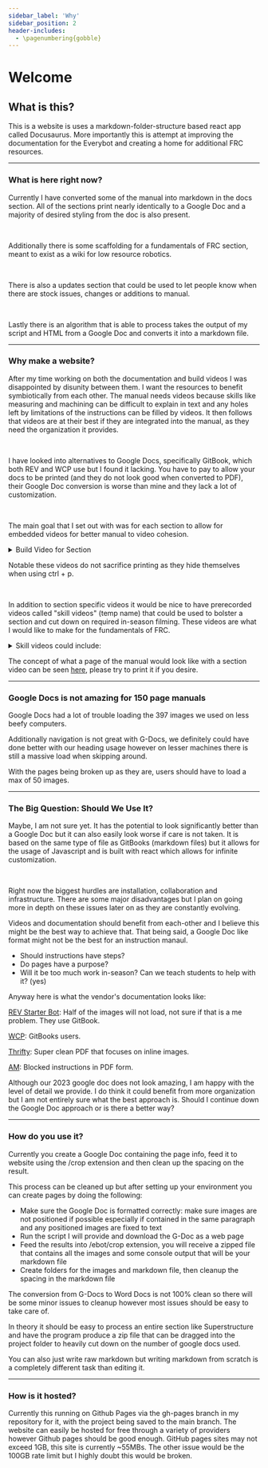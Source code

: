 ```yaml
---
sidebar_label: 'Why'
sidebar_position: 2
header-includes:
  - \pagenumbering{gobble}
---
```


# Welcome

## What is this?

This is a website is uses a markdown-folder-structure based react app called Docusaurus. More importantly this is attempt at improving the documentation for the Everybot and creating a home for additional FRC resources.

<hr/>

### What is here right now?

Currently I have converted some of the manual into markdown in the docs section. All of the sections print nearly identically to a Google Doc and a majority of desired styling from the doc is also present. 

<p> <br /> </p>

Additionally there is some scaffolding for a fundamentals of FRC section, meant to exist as a wiki for low resource robotics. 

<p> <br /> </p>

There is also a updates section that could be used to let people know when there are stock issues, changes or additions to manual.

<p> <br /> </p>

Lastly there is an algorithm that is able to process takes the output of my script and HTML from a Google Doc and converts it into a markdown file.

<hr/>

### Why make a website?

After my time working on both the documentation and build videos I was disappointed by disunity between them. I want the resources to benefit symbiotically from each other. The manual needs videos because skills like measuring and machining can be difficult to explain in text and any holes left by limitations of the instructions can be filled by videos. It then follows that videos are at their best if they are integrated into the manual, as they need the organization it provides. <p> <br /> </p>

I have looked into alternatives to Google Docs, specifically GitBook, which both REV and WCP use but I found it lacking. You have to pay to allow your docs to be printed (and they do not look good when converted to PDF), their Google Doc conversion is worse than mine and they lack a lot of customization. <p> <br /> </p>

The main goal that I set out with was for each section to allow for embedded videos for better manual to video cohesion.

<details >
    <summary>
        Build Video for Section
    </summary>
    <div>
    <iframe width="420" height="315"
        src="https://www.youtube.com/embed/def5QH7UUIU">
    </iframe>
    </div>
</details>

Notable these videos do not sacrifice printing as they hide themselves when using ctrl + p.<p> <br /> </p>

In addition to section specific videos it would be nice to have prerecorded videos called "skill videos" (temp name) that could be used to bolster a section and cut down on required in-season filming. These videos are what I would like to make for the fundamentals of FRC.

<details >
    <summary>
        Skill videos could include:
    </summary>
    <div>
        <ul>
            <li>Reading Engineering Drawings</li>
            <li>Using specific machines</li>
            <li>Dimensioning/marking and so on</li>
            <li>Basically anything from the fundamentals</li>
        </ul>
    </div>
</details>

The concept of what a page of the manual would look like with a section video can be seen [here](../manual/chassis/gearbox-assembly.md), please try to print it if you desire.

<hr/>

### Google Docs is not amazing for 150 page manuals

Google Docs had a lot of trouble loading the 397 images we used on less beefy computers.

Additionally navigation is not great with G-Docs, we definitely could have done better with our heading usage however on lesser machines there is still a massive load when skipping around.

With the pages being broken up as they are, users should have to load a max of 50 images.

<hr/>

### The Big Question: Should We Use It?

Maybe, I am not sure yet. It has the potential to look significantly better than a Google Doc but it can also easily look worse if care is not taken. It is based on the same type of file as GitBooks (markdown files) but it allows for the usage of Javascript and is built with react which allows for infinite customization. <p> <br /> </p>

Right now the biggest hurdles are installation, collaboration and infrastructure. There are some major disadvantages but I plan on going more in depth on these issues later on as they are constantly evolving. 

Videos and documentation should benefit from each-other and I believe this might be the best way to achieve that. That being said, a Google Doc like format might not be the best for an instruction manaul. 

<div>
    <ul>
        <li>Should instructions have steps?</li>
        <li>Do pages have a purpose?</li>
        <li>Will it be too much work in-season? Can we teach students to help with it? (yes)</li>
    </ul>
</div>

Anyway here is what the vendor's documentation looks like: 

[REV Starter Bot](https://docs.revrobotics.com/frc-kickoff-concepts/charged-up-2023/starter-bot-2023-rev-ion-frc/2023-rev-ion-frc-starter-bot-build-guide): Half of the images will not load, not sure if that is a me problem. They use GitBook. 

[WCP](https://docs.wcproducts.com/wcp-single-stage-gearbox/): GitBooks users.

[Thrifty](https://drive.google.com/drive/folders/1J4WqhSLfIULLtzq9aZi6ZGNaLbMHUs0I): Super clean PDF that focuses on inline images.

[AM](https://cdn.andymark.com/media/W1siZiIsIjIwMjMvMDEvMjYvMTEvNTEvNTYvOTMzZjk2M2YtNGM3ZS00ZDJkLWIwNmUtOGMxYjQ0Y2M2ZjViL1dDREMgQXNzZW1ibHkgR3VpZGUgdjEuMjYuMjMucGRmIl1d/WCDC%20Assembly%20Guide%20v1.26.23.pdf?sha=5ab842de7f106a9b): Blocked instructions in PDF form.

Although our 2023 google doc does not look amazing, I am happy with the level of detail we provide. I do think it could benefit from more organization but I am not entirely sure what the best approach is. Should I continue down the Google Doc approach or is there a better way?

<hr/>

### How do you use it?

Currently you create a Google Doc containing the page info, feed it to website using the /crop extension and then clean up the spacing on the result.

This process can be cleaned up but after setting up your environment you can create pages by doing the following: 

<div>
    <ul>
        <li>Make sure the Google Doc is formatted correctly: make sure images are not positioned if possible especially if contained in the same paragraph and any positioned images are fixed to text</li>
        <li>Run the script I will provide and download the G-Doc as a web page</li>
        <li>Feed the results into /ebot/crop extension, you will receive a zipped file that contains all the images and some console output that will be your markdown file</li>
        <li>Create folders for the images and markdown file, then cleanup the spacing in the markdown file</li>
    </ul>
</div>

The conversion from G-Docs to Word Docs is not 100% clean so there will be some minor issues to cleanup however most issues should be easy to take care of.

In theory it should be easy to process an entire section like Superstructure and have the program produce a zip file that can be dragged into the project folder to heavily cut down on the number of google docs used.

You can also just write raw markdown but writing markdown from scratch is a completely different task than editing it. 

<hr/>

### How is it hosted?

Currently this running on Github Pages via the gh-pages branch in my repository for it, with the project being saved to the main branch. The website can easily be hosted for free through a variety of providers however Github pages should be good enough. GitHub pages sites may not exceed 1GB, this site is currently ~55MBs. The other issue would be the 100GB rate limit but I highly doubt this would be broken. 